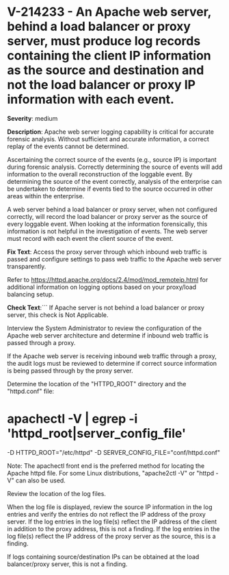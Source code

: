# V-214233 - An Apache web server, behind a load balancer or proxy server, must produce log records containing the client IP information as the source and destination and not the load balancer or proxy IP information with each event.

**Severity**: medium

**Description**:
Apache web server logging capability is critical for accurate forensic analysis. Without sufficient and accurate information, a correct replay of the events cannot be determined.

Ascertaining the correct source of the events (e.g., source IP) is important during forensic analysis. Correctly determining the source of events will add information to the overall reconstruction of the loggable event. By determining the source of the event correctly, analysis of the enterprise can be undertaken to determine if events tied to the source occurred in other areas within the enterprise.

A web server behind a load balancer or proxy server, when not configured correctly, will record the load balancer or proxy server as the source of every loggable event. When looking at the information forensically, this information is not helpful in the investigation of events. The web server must record with each event the client source of the event.

**Fix Text**:
Access the proxy server through which inbound web traffic is passed and configure settings to pass web traffic to the Apache web server transparently.

Refer to https://httpd.apache.org/docs/2.4/mod/mod_remoteip.html for additional information on logging options based on your proxy/load balancing setup.

**Check Text**:```
If Apache server is not behind a load balancer or proxy server, this check is Not Applicable.

Interview the System Administrator to review the configuration of the Apache web server architecture and determine if inbound web traffic is passed through a proxy.

If the Apache web server is receiving inbound web traffic through a proxy, the audit logs must be reviewed to determine if correct source information is being passed through by the proxy server.

Determine the location of the "HTTPD_ROOT" directory and the "httpd.conf" file:

# apachectl -V | egrep -i 'httpd_root|server_config_file'
-D HTTPD_ROOT="/etc/httpd"
-D SERVER_CONFIG_FILE="conf/httpd.conf"

Note: The apachectl front end is the preferred method for locating the Apache httpd file. For some Linux distributions, "apache2ctl -V" or  "httpd -V" can also be used. 

Review the location of the log files.

When the log file is displayed, review the source IP information in the log entries and verify the entries do not reflect the IP address of the proxy server.
If the log entries in the log file(s) reflect the IP address of the client in addition to the proxy address, this is not a finding.
If the log entries in the log file(s) reflect the IP address of the proxy server as the source, this is a finding.

If logs containing source/destination IPs can be obtained at the load balancer/proxy server, this is not a finding.
```